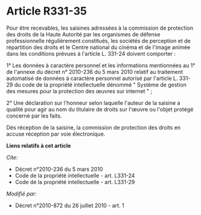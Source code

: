 # Article R331-35

Pour être recevables, les saisines adressées à la commission de protection des droits de la Haute Autorité par les organismes
de défense professionnelle régulièrement constitués, les sociétés de perception et de répartition des droits et le Centre
national du cinéma et de l'image animée dans les conditions prévues à l'article L. 331-24 doivent comporter : 

1° Les données à caractère personnel et les informations mentionnées au 1° de l'annexe du décret n° 2010-236 du 5 mars 2010
relatif au traitement automatisé de données à caractère personnel autorisé par l'article L. 331-29 du code de la propriété
intellectuelle dénommé " Système de gestion des mesures pour la protection des œuvres sur internet " ; 

2° Une déclaration sur l'honneur selon laquelle l'auteur de la saisine a qualité pour agir au nom du titulaire de droits sur
l'œuvre ou l'objet protégé concerné par les faits. 

Dès réception de la saisine, la commission de protection des droits en accuse réception par voie électronique.

**Liens relatifs à cet article**

_Cite_:

  - Décret n°2010-236 du 5 mars 2010
  - Code de la propriété intellectuelle - art. L331-24
  - Code de la propriété intellectuelle - art. L331-29

_Modifié par_:

  - Décret n°2010-872 du 26 juillet 2010 - art. 1
